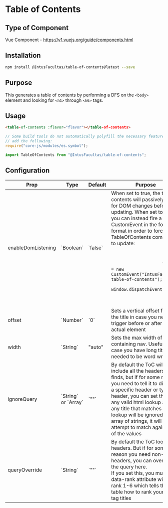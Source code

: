 # Table of Contents

## Type of Component

Vue Component - https://v1.vuejs.org/guide/components.html

## Installation

```bash
npm install @IntusFacultas/table-of-contents@latest --save
```

## Purpose

This generates a table of contents by performing a DFS on the `<body>` element and looking for `<h1>` through `<h6>` tags.

## Usage

```html
<table-of-contents :flavor="flavor"></table-of-contents>
```

```javascript
// Some build tools do not automatically polyfill the necessary features for this component. If you experience this issue
// add the following:
require("core-js/modules/es.symbol");

import TableOfContents from "@IntusFacultas/table-of-contents";
```

## Configuration

<table>
    <thead>
        <tr>
            <th>Prop</th>
            <th>Type</th>
            <th>Default</th>
            <th>Purpose</th>
        </tr>
    </thead>
    <tbody>
        <tr>
            <td>enableDomListening</td>
            <td>`Boolean`</td>
            <td>`false`</td>
            <td>When set to true, the table of contents will passively listen for DOM changes before updating.
            When set to false, you can instead fire a CustomEvent in the following format in order to force the TableOfContents component
            to update:<br><br>
            <pre>
                <code>
                    let evt = new CustomEvent("IntusFacultas-table-of-contents");
                    window.dispatchEvent(evt)
                </code>
            </pre>
            </td>
        </tr>
        <tr>
            <td>offset</td>
            <td>`Number`</td>
            <td>`0`</td>
            <td>Sets a vertical offset from the title in case you need it to trigger before or after the actual element</td>
        </tr>
        <tr>
            <td>width</td>
            <td>`String`</td>
            <td>"auto"</td>
            <td>Sets the max width of the containing nav. Useful in case you have long titles that needed to be word wrapped</td>
        </tr>
        <tr>
            <td>ignoreQuery</td>
            <td>`String` or `Array`</td>
            <td>`""`</td>
            <td>By default the ToC will include all the headers it finds, but if for some reason you need to tell it to discount a specific header or type of header, you can set this to any valid html lookup and any title that matches the lookup will be ignored. If an array of strings, it will attempt to match against any of the values</td>
        </tr>
        <tr>
            <td>queryOverride</td>
            <td>`String`</td>
            <td>`""`</td>
            <td>By default the ToC looks for headers. But if for some reason you need non-h tag headers, you can override the query here.<br/>
            If you set this, you must set a data-rank attribute with a rank 1-6 which tells the table how to rank your non-h tag titles
            </td>
        </tr>
    </tbody>
</table>
